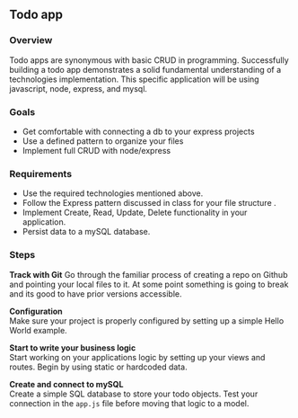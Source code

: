 ## Todo app

### Overview
Todo apps are synonymous with basic CRUD in programming. Successfully building a todo app demonstrates a solid fundamental understanding of a technologies implementation. This specific application will be using javascript, node, express, and mysql.

### Goals
* Get comfortable with connecting a db to your express projects
* Use a defined pattern to organize your files
* Implement full CRUD with node/express

### Requirements
* Use the required technologies mentioned above.
* Follow the Express pattern discussed in class for your file structure .
* Implement Create, Read, Update, Delete functionality in your application.
* Persist data to a mySQL database.

### Steps
**Track with Git**
Go through the familiar process of creating a repo on Github and pointing your local files to it. At some point something is going to break and its good to have prior versions accessible.

**Configuration**  
Make sure your project is properly configured by setting up a simple Hello World example.

**Start to write your business logic**  
Start working on your applications logic by setting up your views and routes. Begin by using static or hardcoded data.

**Create and connect to mySQL**  
Create a simple SQL database to store your todo objects. Test your connection in the `app.js` file before moving that logic to a model.
